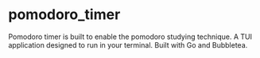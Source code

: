 # pomodoro_timer
Pomodoro timer is built to enable the pomodoro studying technique. A TUI application designed to run in your terminal. Built with Go and Bubbletea.
